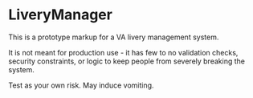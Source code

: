 # LiveryManager

This is a prototype markup for a VA livery management system.

It is not meant for production use - it has few to no validation checks, security constraints, or logic to keep people from severely breaking the system.

Test as your own risk. May induce vomiting.
